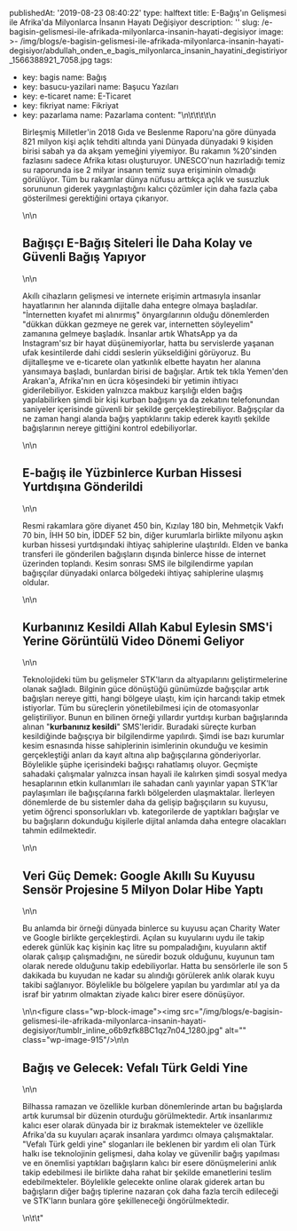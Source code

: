 publishedAt: '2019-08-23 08:40:22'
type: halftext
title: E-Bağış'ın Gelişmesi ile Afrika'da Milyonlarca İnsanın Hayatı Değişiyor
description: ''
slug: /e-bagisin-gelismesi-ile-afrikada-milyonlarca-insanin-hayati-degisiyor
image: >-
  /img/blogs/e-bagisin-gelismesi-ile-afrikada-milyonlarca-insanin-hayati-degisiyor/abdullah_onden_e_bagis_milyonlarca_insanin_hayatini_degistiriyor_1566388921_7058.jpg
tags:
  - key: bagis
    name: Bağış
  - key: basucu-yazilari
    name: Başucu Yazıları
  - key: e-ticaret
    name: E-Ticaret
  - key: fikriyat
    name: Fikriyat
  - key: pazarlama
    name: Pazarlama
content: "\n\t\t\t\t<!-- wp:paragraph -->\n<p>Birleşmiş Milletler'in 2018 Gıda ve Beslenme Raporu'na göre dünyada 821 milyon kişi açlık tehditi altında yani Dünyada dünyadaki 9 kişiden birisi sabah ya da akşam yemeğini yiyemiyor. Bu rakamın %20'sinden fazlasını sadece Afrika kıtası oluşturuyor. UNESCO'nun hazırladığı temiz su raporunda ise 2 milyar insanın temiz suya erişiminin olmadığı görülüyor. Tüm bu rakamlar dünya nüfusu arttıkça açlık ve susuzluk sorununun giderek yaygınlaştığını kalıcı çözümler için daha fazla çaba gösterilmesi gerektiğini ortaya çıkarıyor.</p>\n<!-- /wp:paragraph --><!-- wp:html -->\n<h2><strong>Bağışçı E-Bağış Siteleri İle Daha Kolay ve Güvenli Bağış Yapıyor</strong></h2>\n<!-- /wp:html --><!-- wp:paragraph -->\n<p>Akıllı cihazların gelişmesi ve internete erişimin artmasıyla insanlar hayatlarının her alanında dijitalle daha entegre olmaya başladılar. \"İnternetten kıyafet mi alınırmış\" önyargılarının olduğu dönemlerden \"dükkan dükkan gezmeye ne gerek var, internetten söyleyelim\" zamanına gelmeye başladık. İnsanlar artık WhatsApp ya da Instagram'sız bir hayat düşünemiyorlar, hatta bu servislerde yaşanan ufak kesintilerde dahi ciddi seslerin yükseldiğini görüyoruz. Bu dijitalleşme  ve e-ticarete olan yatkınlık elbette hayatın her alanına yansımaya başladı, bunlardan birisi de bağışlar. Artık tek tıkla Yemen'den Arakan'a, Afrika'nın en ücra köşesindeki bir yetimin ihtiyacı giderilebiliyor. Eskiden yalnızca makbuz karşılığı elden bağış yapılabilirken şimdi bir kişi kurban bağışını ya da zekatını telefonundan saniyeler içerisinde güvenli bir şekilde gerçekleştirebiliyor. Bağışçılar da ne zaman hangi alanda bağış yaptıklarını takip ederek kayıtlı şekilde bağışlarının nereye gittiğini kontrol edebiliyorlar.</p>\n<!-- /wp:paragraph --><!-- wp:heading -->\n<h2>E-bağış ile Yüzbinlerce Kurban Hissesi Yurtdışına Gönderildi</h2>\n<!-- /wp:heading --><!-- wp:paragraph -->\n<p>Resmi rakamlara göre diyanet 450 bin, Kızılay 180 bin, Mehmetçik Vakfı 70 bin, İHH 50 bin, İDDEF 52 bin, diğer kurumlarla birlikte milyonu aşkın kurban hissesi yurtdışındaki ihtiyaç sahiplerine ulaştırıldı. Elden ve banka transferi ile gönderilen bağışların dışında binlerce hisse de internet üzerinden toplandı. Kesim sonrası SMS ile bilgilendirme yapılan bağışçılar dünyadaki onlarca bölgedeki ihtiyaç sahiplerine ulaşmış oldular. </p>\n<!-- /wp:paragraph --><!-- wp:heading -->\n<h2>Kurbanınız Kesildi Allah Kabul Eylesin SMS'i Yerine Görüntülü Video Dönemi Geliyor</h2>\n<!-- /wp:heading --><!-- wp:paragraph -->\n<p>Teknolojideki tüm bu gelişmeler STK'ların da altyapılarını geliştirmelerine olanak sağladı. Bilginin güce dönüştüğü günümüzde bağışçılar artık bağışları nereye gitti, hangi bölgeye ulaştı, kim için harcandı takip etmek istiyorlar. Tüm bu süreçlerin yönetilebilmesi için de otomasyonlar geliştiriliyor. Bunun en bilinen örneği yıllardır yurtdışı kurban bağışlarında alınan \"<strong>kurbanınız kesildi</strong>\" SMS'leridir. Buradaki süreçte kurban kesildiğinde bağışçıya bir bilgilendirme yapılırdı. Şimdi ise bazı kurumlar kesim esnasında hisse sahiplerinin isimlerinin okunduğu ve kesimin gerçekleştiği anları da kayıt altına alıp bağışçılarına gönderiyorlar. Böylelikle şüphe içerisindeki bağışçı rahatlamış oluyor. Geçmişte sahadaki çalışmalar yalnızca insan hayali ile kalırken şimdi sosyal medya hesaplarının etkin kullanımları ile sahadan canlı yayınlar yapan STK'lar paylaşımları ile bağışçılarına farklı bölgelerden ulaşmaktalar. İlerleyen dönemlerde de bu sistemler daha da gelişip bağışçıların su kuyusu, yetim öğrenci sponsorlukları vb. kategorilerde de yaptıkları bağışlar ve bu bağışların dokunduğu kişilerle dijital anlamda daha entegre olacakları tahmin edilmektedir.</p>\n<!-- /wp:paragraph --><!-- wp:heading -->\n<h2>Veri Güç Demek: Google Akıllı Su Kuyusu Sensör Projesine 5 Milyon Dolar Hibe Yaptı</h2>\n<!-- /wp:heading --><!-- wp:paragraph -->\n<p>Bu anlamda bir örneği dünyada binlerce su kuyusu açan Charity Water ve Google birlikte gerçekleştirdi. Açılan su kuyularını uydu ile takip ederek günlük kaç kişinin kaç litre su pompaladığını, kuyuların aktif olarak çalışıp çalışmadığını, ne süredir bozuk olduğunu, kuyunun tam olarak nerede olduğunu takip edebiliyorlar. Hatta bu sensörlerle ile son 5 dakikada bu kuyudan ne kadar su alındığı görülerek anlık olarak kuyu takibi sağlanıyor. Böylelikle bu bölgelere yapılan bu yardımlar atıl ya da israf bir yatırım olmaktan ziyade kalıcı birer esere dönüşüyor. </p>\n<!-- /wp:paragraph --><!-- wp:image {\"id\":915} -->\n<figure class=\"wp-block-image\"><img src=\"/img/blogs/e-bagisin-gelismesi-ile-afrikada-milyonlarca-insanin-hayati-degisiyor/tumblr_inline_o6b9zfk8BC1qz7n04_1280.jpg\" alt=\"\" class=\"wp-image-915\"/></figure>\n<!-- /wp:image --><!-- wp:heading -->\n<h2>Bağış ve Gelecek: Vefalı Türk Geldi Yine</h2>\n<!-- /wp:heading --><!-- wp:paragraph -->\n<p>Bilhassa ramazan ve özellikle kurban dönemlerinde artan bu bağışlarda artık kurumsal bir düzenin oturduğu görülmektedir. Artık insanlarımız kalıcı eser olarak dünyada bir iz bırakmak istemekteler ve özellikle Afrika'da su kuyuları açarak insanlara yardımcı olmaya çalışmaktalar. \"Vefalı Türk geldi yine\" sloganları ile beklenen bir yardım eli olan Türk halkı ise teknolojinin gelişmesi, daha kolay ve güvenilir bağış yapılması ve en önemlisi yaptıkları bağışların kalıcı bir esere dönüşmelerini anlık takip edebilmesi ile birlikte daha rahat bir şekilde emanetlerini teslim edebilmekteler. Böylelikle gelecekte online olarak giderek artan bu bağışların diğer bağış tiplerine nazaran çok daha fazla tercih edileceği ve STK'ların bunlara göre şekilleneceği öngörülmektedir.</p>\n<!-- /wp:paragraph -->\t\t"
